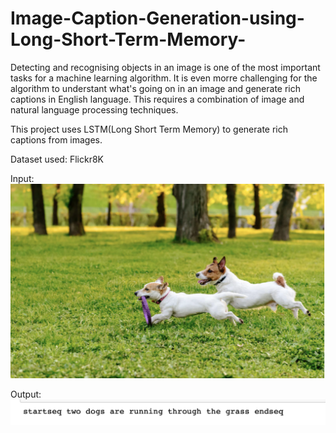 # Image-Caption-Generation-using-Long-Short-Term-Memory-

Detecting and recognising objects in an image is one of the most important tasks for a machine learning algorithm. It is even morre challenging for the algorithm to understant what's going on in an image and generate rich captions in English language. This requires a combination of image and natural language processing techniques. 

This project uses LSTM(Long Short Term Memory) to generate rich captions from images.

Dataset used: Flickr8K

Input:
![Test Image](input.png)

Output:
![Test Image](output.png)


